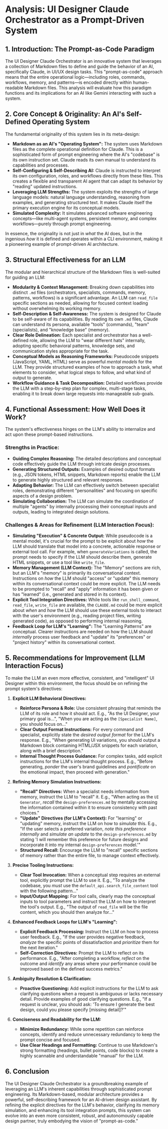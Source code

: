 # Analysis: UI Designer Claude Orchestrator as a Prompt-Driven System

## 1. Introduction: The Prompt-as-Code Paradigm

The UI Designer Claude Orchestrator is an innovative system that leverages a collection of Markdown files to define and guide the behavior of an AI, specifically Claude, in UI/UX design tasks. This "prompt-as-code" approach means that the entire operational logic—including roles, commands, workflows, memory, and patterns—is encoded directly within human-readable Markdown files. This analysis will evaluate how this paradigm functions and its implications for an AI like Gemini interacting with such a system.

## 2. Core Concept & Originality: An AI's Self-Defined Operating System

The fundamental originality of this system lies in its meta-design:

*   **Markdown as an AI's "Operating System":** The system uses Markdown files as the complete operational definition for Claude. This is a sophisticated form of prompt engineering where the AI's "codebase" is its own instruction set. Claude reads its own manual to understand its capabilities and processes.
*   **Self-Configuring & Self-Describing AI:** Claude is instructed to interpret its own configuration, roles, and workflows directly from these files. This creates a flexible and transparent AI agent that can adapt its behavior by "reading" updated instructions.
*   **Leveraging LLM Strengths:** The system exploits the strengths of large language models: natural language understanding, reasoning from examples, and generating structured text. It makes Claude itself the primary execution engine for its conceptual models.
*   **Simulated Complexity:** It simulates advanced software engineering concepts—like multi-agent systems, persistent memory, and complex workflows—purely through prompt engineering.

In essence, the originality is not just in *what* the AI does, but in the ingenious *how* it is defined and operates within a CLI environment, making it a pioneering example of prompt-driven AI architecture.

## 3. Structural Effectiveness for an LLM

The modular and hierarchical structure of the Markdown files is well-suited for guiding an LLM:

*   **Modularity & Context Management:** Breaking down capabilities into distinct `.md` files (orchestrators, specialists, commands, memory, patterns, workflows) is a significant advantage. An LLM can `read_file` specific sections as needed, allowing for focused context loading without overwhelming its working memory.
*   **Self-Description & Self-Awareness:** The system is designed for Claude to be self-aware of its capabilities. By reading its own `.md` files, Claude can understand its persona, available "tools" (commands), "team" (specialists), and "knowledge base" (memory).
*   **Clear Role Delineation:** Each specialist and orchestrator has a well-defined role, allowing the LLM to "wear different hats" internally, adopting specific behavioral patterns, knowledge sets, and communication styles appropriate for the task.
*   **Conceptual Models as Reasoning Frameworks:** Pseudocode snippets (JavaScript, YAML, HTML) serve as powerful *mental models* for the LLM. They provide structured examples of how to approach a task, what elements to consider, what logical steps to follow, and what kind of output to generate.
*   **Workflow Guidance & Task Decomposition:** Detailed workflows provide the LLM with a step-by-step plan for complex, multi-stage tasks, enabling it to break down large requests into manageable sub-goals.

## 4. Functional Assessment: How Well Does it Work?

The system's effectiveness hinges on the LLM's ability to internalize and act upon these prompt-based instructions.

### Strengths in Practice:

*   **Guiding Complex Reasoning:** The detailed descriptions and conceptual code effectively guide the LLM through intricate design processes.
*   **Generating Structured Outputs:** Examples of desired output formats (e.g., JSON tokens, HTML snippets, Markdown reports) enable the LLM to generate highly structured and relevant responses.
*   **Adapting Behavior:** The LLM can effectively switch between specialist roles, demonstrating different "personalities" and focusing on specific aspects of a design problem.
*   **Simulating Collaboration:** The LLM can simulate the coordination of multiple "agents" by internally processing their conceptual inputs and outputs, leading to integrated design solutions.

### Challenges & Areas for Refinement (LLM Interaction Focus):

*   **Simulating "Execution" & Concrete Output:** While pseudocode is a mental model, it's crucial for the prompt to be explicit about *how* the LLM should translate that model into a concrete, actionable response or external tool call. For example, when `generateVariations` is called, the prompt needs to specify if the LLM should describe them, generate HTML snippets, or use a tool like `write_file`.
*   **Memory Management (LLM Context):** The "Memory" sections are rich, but an LLM's "memory" is primarily its conversational context. Instructions on *how* the LLM should "access" or "update" this memory within its conversational context could be more explicit. The LLM needs to be prompted to "recall" and "apply" information it has been given or has "learned" (i.e., generated and stored in its context).
*   **Explicit Tool Integration Directives:** While tools like `run_shell_command`, `read_file`, `write_file` are available, the `CLAUDE.md` could be more explicit about *when* and *how* the LLM should use these external tools to interact with the user's environment (e.g., reading project files, writing generated code), as opposed to performing internal reasoning.
*   **Feedback Loop for LLM's "Learning":** The "Learning Patterns" are conceptual. Clearer instructions are needed on how the LLM should *internally* process user feedback and "update" its "preferences" or "project history" within its conversational context.

## 5. Recommendations for Improvement (LLM Interaction Focus)

To make the LLM an even more effective, consistent, and "intelligent" UI Designer within this environment, the focus should be on refining the prompt system's directives:

1.  **Explicit LLM Behavioral Directives:**
    *   **Reinforce Persona & Role:** Use consistent phrasing that reminds the LLM of its role and how it should act. E.g., "As the UI Designer, your primary goal is...", "When you are acting as the `[Specialist Name]`, you should focus on..."
    *   **Clear Output Format Instructions:** For every command and specialist, explicitly state the *desired output format* for the LLM's response. E.g., "When generating UI variations, you should output a Markdown block containing HTML/JSX snippets for each variation, along with a brief description."
    *   **Internal Thought Process Guidance:** For complex tasks, add explicit instructions for the LLM's internal thought process. E.g., "Before generating, *ponder* the user's brand guidelines and *pontificate* on the emotional impact, then proceed with generation."

2.  **Refining Memory Simulation Instructions:**
    *   **"Recall" Directives:** When a specialist needs information from memory, instruct the LLM to "recall" it. E.g., "When acting as the `UI Generator`, *recall* the `design-preferences.md` by mentally accessing the information contained within it to ensure consistency with past choices."
    *   **"Update" Directives (for LLM's Context):** For "learning" or "updating" memory, instruct the LLM on how to *simulate* this. E.g., "If the user selects a preferred variation, *note this preference internally* and *simulate an update* to the `design-preferences.md` by stating 'I will remember this preference for future designs and incorporate it into my internal `design-preferences` model.'"
    *   **Structured Recall:** Encourage the LLM to "recall" specific sections of memory rather than the entire file, to manage context effectively.

3.  **Precise Tooling Instructions:**
    *   **Clear Tool Invocation:** When a conceptual step requires an external tool, explicitly prompt the LLM to use it. E.g., "To analyze the codebase, you *must* use the `default_api.search_file_content` tool with the following pattern..."
    *   **Input/Output Mapping:** For tool calls, clearly map the conceptual inputs to tool parameters and instruct the LLM on how to interpret the tool's output. E.g., "The output of `read_file` will be the file content, which you should then analyze for..."

4.  **Enhanced Feedback Loops for LLM's "Learning":**
    *   **Explicit Feedback Processing:** Instruct the LLM on how to process user feedback. E.g., "If the user provides negative feedback, *analyze* the specific points of dissatisfaction and *prioritize* them for the next iteration."
    *   **Self-Correction Directives:** Prompt the LLM to reflect on its performance. E.g., "After completing a workflow, *reflect* on the outcome and *identify* any areas where your performance could be improved based on the defined success metrics."

5.  **Ambiguity Resolution & Clarification:**
    *   **Proactive Questioning:** Add explicit instructions for the LLM to ask clarifying questions when a request is ambiguous or lacks necessary detail. Provide examples of good clarifying questions. E.g., "If a request is unclear, you should ask: 'To ensure I generate the best design, could you please specify [missing detail]?'"

6.  **Conciseness and Readability for the LLM:**
    *   **Minimize Redundancy:** While some repetition can reinforce concepts, identify and reduce unnecessary redundancy to keep the prompt concise and focused.
    *   **Use Clear Headings and Formatting:** Continue to use Markdown's strong formatting (headings, bullet points, code blocks) to create a highly scannable and understandable "manual" for the LLM.

## 6. Conclusion

The UI Designer Claude Orchestrator is a groundbreaking example of leveraging an LLM's inherent capabilities through sophisticated prompt engineering. Its Markdown-based, modular architecture provides a powerful, self-describing framework for an AI-driven design assistant. By refining the explicit directives for the LLM's behavior, clarifying its memory simulation, and enhancing its tool integration prompts, this system can evolve into an even more consistent, robust, and autonomously capable design partner, truly embodying the vision of "prompt-as-code."